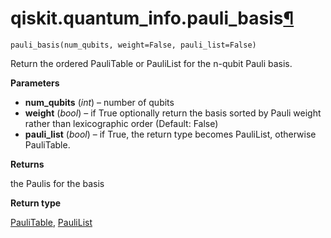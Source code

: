 # qiskit.quantum\_info.pauli\_basis[¶](#qiskit-quantum-info-pauli-basis "Permalink to this headline")

<span id="undefined" />

`pauli_basis(num_qubits, weight=False, pauli_list=False)`

Return the ordered PauliTable or PauliList for the n-qubit Pauli basis.

**Parameters**

*   **num\_qubits** (*int*) – number of qubits
*   **weight** (*bool*) – if True optionally return the basis sorted by Pauli weight rather than lexicographic order (Default: False)
*   **pauli\_list** (*bool*) – if True, the return type becomes PauliList, otherwise PauliTable.

**Returns**

the Paulis for the basis

**Return type**

[PauliTable](qiskit.quantum_info.PauliTable#qiskit.quantum_info.PauliTable "qiskit.quantum_info.PauliTable"), [PauliList](qiskit.quantum_info.PauliList#qiskit.quantum_info.PauliList "qiskit.quantum_info.PauliList")
